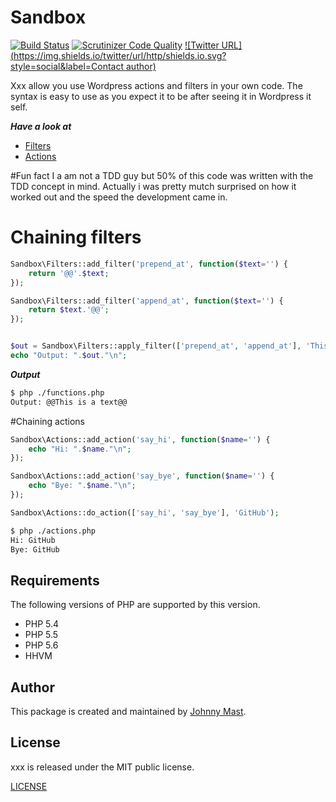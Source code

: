 # Sandbox
[![Build Status](https://travis-ci.org/johnnymast/Sandbox.svg?branch=master)](https://travis-ci.org/johnnymast/Sandbox)
[![Scrutinizer Code Quality](https://scrutinizer-ci.com/g/johnnymast/Sandbox/badges/quality-score.png?b=master)](https://scrutinizer-ci.com/g/johnnymast/Sandbox/?branch=master)
[![Twitter URL](https://img.shields.io/twitter/url/http/shields.io.svg?style=social&label=Contact author)](https://twitter.com/intent/tweet?text=@mastjohnny)

Xxx allow you use Wordpress actions and filters in your own code. The syntax is easy to use as you expect it to be after seeing it in Wordpress it self.

***Have a look at***
* [Filters](FILTERS.md)
* [Actions](ACTIONS.md)

#Fun fact
I a am not a TDD guy but 50% of this code was written with the TDD concept in mind. Actually i was pretty mutch surprised on how it worked out and the speed the development came in.

# Chaining filters

```php
Sandbox\Filters::add_filter('prepend_at', function($text='') {
    return '@@'.$text;
});

Sandbox\Filters::add_filter('append_at', function($text='') {
    return $text.'@@';
});


$out = Sandbox\Filters::apply_filter(['prepend_at', 'append_at'], 'This is a text');
echo "Output: ".$out."\n";
```

***Output***

```bash
$ php ./functions.php
Output: @@This is a text@@

```

#Chaining actions

```php
Sandbox\Actions::add_action('say_hi', function($name='') {
    echo "Hi: ".$name."\n";
});

Sandbox\Actions::add_action('say_bye', function($name='') {
    echo "Bye: ".$name."\n";
});

Sandbox\Actions::do_action(['say_hi', 'say_bye'], 'GitHub');
```

```bash
$ php ./actions.php
Hi: GitHub
Bye: GitHub
```

## Requirements

The following versions of PHP are supported by this version.

+ PHP 5.4
+ PHP 5.5
+ PHP 5.6
+ HHVM

## Author

This package is created and maintained by [Johnny Mast](https://github.com/johnnymast).

## License

xxx is released under the MIT public license.

[LICENSE](LICENSE.md)
